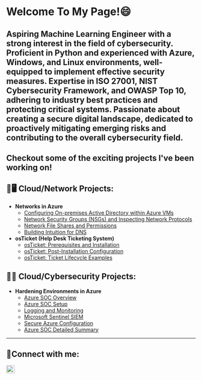 <h1>Welcome To My Page!</a>😄</h1>

<h2>Aspiring Machine Learning Engineer with a strong interest in the field of cybersecurity. Proficient in Python and experienced with Azure, Windows, and Linux environments, well-equipped to implement effective security measures. Expertise in ISO 27001, NIST Cybersecurity Framework, and OWASP Top 10, adhering to industry best practices and protecting critical systems. Passionate about creating a secure digital landscape, dedicated to proactively mitigating emerging risks and contributing to the overall cybersecurity field.<h2>

Checkout some of the exciting projects I've been working on!

<h2>📶🖥️ Cloud/Network Projects:</h2>

- <b>Networks in Azure</b>
  - [Configuring On-premises Active Directory within Azure VMs](https://github.com/sfariasjr/Configuring-On-premises-Active-Directory-within-Azure-VMs)
  - [Network Security Groups (NSGs) and Inspecting Network Protocols](https://github.com/sfariasjr/Network-Security-Groups-NSGs-and-Inspecting-Network-Protocols)
  - [Network File Shares and Permissions](https://github.com/sfariasjr/Network-File-Shares-and-Permissions)
  - [Building Intuition for DNS](https://github.com/sfariasjr/Building-Intuition-for-DNS)
- <b>osTicket (Help Desk Ticketing System)</b>
  - [osTicket: Prerequisites and Installation](https://github.com/sfariasjr/osTicket-Prerequisites-and-Installation)
  - [osTicket: Post-Installation Configuration](https://github.com/sfariasjr/osTicketPostConfiguration)
  - [osTicket: Ticket Lifecycle Examples](https://github.com/sfariasjr/osTicket-Ticket-Lifecycle-Examples)

<h2> 🔐🪪 Cloud/Cybersecurity Projects:</h2>

- <b>Hardening Environments in Azure</b>
  - [Azure SOC Overview](https://github.com/sfariasjr/Azure-SOC-Overview/blob/main/README.md)
  - [Azure SOC Setup](https://github.com/sfariasjr/Azure-SOC-Setup)
  - [Logging and Monitoring]()
  - [Microsoft Sentinel SIEM]()
  - [Secure Azure Configuration]()
  - [Azure SOC Detailed Summary]()

---
<h2>🤳Connect with me:</h2>


[<img align="left" alt="LinkedIn" width="22px" src="https://cdn.jsdelivr.net/npm/simple-icons@v3/icons/linkedin.svg" />][linkedin]



[linkedin]: www.linkedin.com/in/saul-farias-74a92b255
